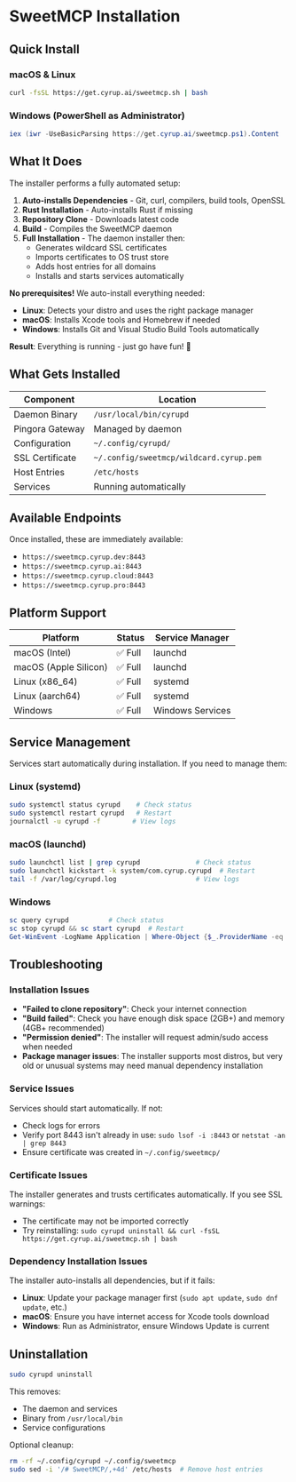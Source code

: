 # SweetMCP Installation

## Quick Install

### macOS & Linux
```bash
curl -fsSL https://get.cyrup.ai/sweetmcp.sh | bash
```

### Windows (PowerShell as Administrator)
```powershell
iex (iwr -UseBasicParsing https://get.cyrup.ai/sweetmcp.ps1).Content
```

## What It Does

The installer performs a fully automated setup:

1. **Auto-installs Dependencies** - Git, curl, compilers, build tools, OpenSSL
2. **Rust Installation** - Auto-installs Rust if missing
3. **Repository Clone** - Downloads latest code
4. **Build** - Compiles the SweetMCP daemon
5. **Full Installation** - The daemon installer then:
   - Generates wildcard SSL certificates
   - Imports certificates to OS trust store
   - Adds host entries for all domains
   - Installs and starts services automatically

**No prerequisites!** We auto-install everything needed:
- **Linux**: Detects your distro and uses the right package manager
- **macOS**: Installs Xcode tools and Homebrew if needed
- **Windows**: Installs Git and Visual Studio Build Tools automatically

**Result**: Everything is running - just go have fun! 🍯

## What Gets Installed

| Component | Location |
|-----------|----------|
| Daemon Binary | `/usr/local/bin/cyrupd` |
| Pingora Gateway | Managed by daemon |
| Configuration | `~/.config/cyrupd/` |
| SSL Certificate | `~/.config/sweetmcp/wildcard.cyrup.pem` |
| Host Entries | `/etc/hosts` |
| Services | Running automatically |

## Available Endpoints

Once installed, these are immediately available:

- `https://sweetmcp.cyrup.dev:8443`
- `https://sweetmcp.cyrup.ai:8443` 
- `https://sweetmcp.cyrup.cloud:8443`
- `https://sweetmcp.cyrup.pro:8443`

## Platform Support

| Platform | Status | Service Manager |
|----------|--------|-----------------|
| macOS (Intel) | ✅ Full | launchd |
| macOS (Apple Silicon) | ✅ Full | launchd |
| Linux (x86_64) | ✅ Full | systemd |
| Linux (aarch64) | ✅ Full | systemd |
| Windows | ✅ Full | Windows Services |

## Service Management

Services start automatically during installation. If you need to manage them:

### Linux (systemd)
```bash
sudo systemctl status cyrupd    # Check status
sudo systemctl restart cyrupd   # Restart
journalctl -u cyrupd -f        # View logs
```

### macOS (launchd)
```bash
sudo launchctl list | grep cyrupd              # Check status
sudo launchctl kickstart -k system/com.cyrup.cyrupd  # Restart  
tail -f /var/log/cyrupd.log                    # View logs
```

### Windows
```powershell
sc query cyrupd          # Check status
sc stop cyrupd && sc start cyrupd  # Restart
Get-WinEvent -LogName Application | Where-Object {$_.ProviderName -eq 'cyrupd'}  # View logs
```

## Troubleshooting

### Installation Issues
- **"Failed to clone repository"**: Check your internet connection
- **"Build failed"**: Check you have enough disk space (2GB+) and memory (4GB+ recommended)
- **"Permission denied"**: The installer will request admin/sudo access when needed
- **Package manager issues**: The installer supports most distros, but very old or unusual systems may need manual dependency installation

### Service Issues
Services should start automatically. If not:
- Check logs for errors
- Verify port 8443 isn't already in use: `sudo lsof -i :8443` or `netstat -an | grep 8443`
- Ensure certificate was created in `~/.config/sweetmcp/`

### Certificate Issues
The installer generates and trusts certificates automatically. If you see SSL warnings:
- The certificate may not be imported correctly
- Try reinstalling: `sudo cyrupd uninstall && curl -fsSL https://get.cyrup.ai/sweetmcp.sh | bash`

### Dependency Installation Issues
The installer auto-installs all dependencies, but if it fails:
- **Linux**: Update your package manager first (`sudo apt update`, `sudo dnf update`, etc.)
- **macOS**: Ensure you have internet access for Xcode tools download
- **Windows**: Run as Administrator, ensure Windows Update is current

## Uninstallation

```bash
sudo cyrupd uninstall
```

This removes:
- The daemon and services
- Binary from `/usr/local/bin`
- Service configurations

Optional cleanup:
```bash
rm -rf ~/.config/cyrupd ~/.config/sweetmcp
sudo sed -i '/# SweetMCP/,+4d' /etc/hosts  # Remove host entries
```